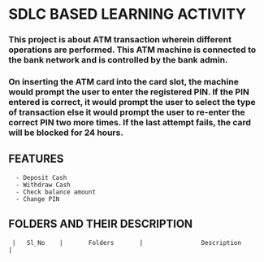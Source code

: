    # **SDLC BASED LEARNING ACTIVITY**


### **This project is about ATM transaction wherein different operations are performed. This ATM machine is connected to the bank network and is controlled by the bank admin.**


### On inserting the ATM card into the card slot, the machine would prompt the user to enter the registered PIN. If the PIN entered is correct, it would prompt the user to select the type of transaction else it would prompt the user to re-enter the correct PIN two more times. If the last attempt fails, the card will be blocked for 24 hours.



   ## **FEATURES**

      - Deposit Cash
      - Withdraw Cash
      - Check balance amount
      - Change PIN



   ## **FOLDERS AND THEIR DESCRIPTION**


     |   Sl_No    |       Folders       |                Description                       |
